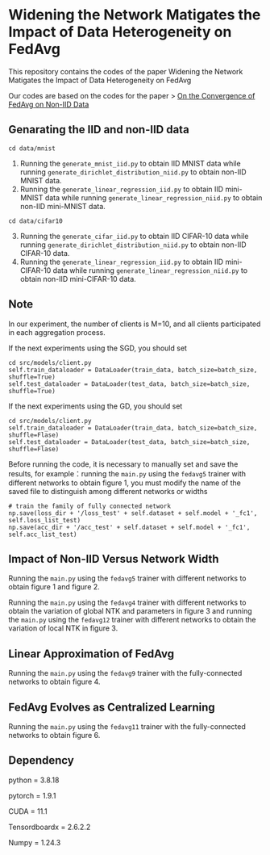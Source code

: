 # Widening the Network Matigates the Impact of Data Heterogeneity on FedAvg

This repository contains the codes of the paper Widening the Network Matigates the Impact of Data Heterogeneity on FedAvg

Our codes are based on the codes for the paper > [On the Convergence of FedAvg on Non-IID Data](https://arxiv.org/pdf/1907.02189.pdf)

## Genarating the IID and non-IID data

```
cd data/mnist
```
1. Running the `generate_mnist_iid.py` to obtain IID MNIST data while running `generate_dirichlet_distribution_niid.py` to obtain non-IID MNIST data.
2. Running the `generate_linear_regression_iid.py` to obtain IID mini-MNIST data while running `generate_linear_regression_niid.py` to obtain non-IID mini-MNIST data.
```
cd data/cifar10
```
3. Running the `generate_cifar_iid.py` to obtain IID CIFAR-10 data while running `generate_dirichlet_distribution_niid.py` to obtain non-IID CIFAR-10 data.
4. Running the `generate_linear_regression_iid.py` to obtain IID mini-CIFAR-10 data while running `generate_linear_regression_niid.py` to obtain non-IID mini-CIFAR-10 data.

## Note
In our experiment, the number of clients is M=10, and all clients participated in each aggregation process.

If the next experiments using the SGD, you should set

```
cd src/models/client.py
self.train_dataloader = DataLoader(train_data, batch_size=batch_size, shuffle=True) 
self.test_dataloader = DataLoader(test_data, batch_size=batch_size, shuffle=True)
```

If the next experiments using the GD, you should set

```
cd src/models/client.py
self.train_dataloader = DataLoader(train_data, batch_size=batch_size, shuffle=Flase) 
self.test_dataloader = DataLoader(test_data, batch_size=batch_size, shuffle=Flase)
```

Before running the code, it is necessary to manually set and save the results, for example：running the `main.py` using the `fedavg5` trainer with different networks to obtain figure 1, you must modify the name of the saved file to distinguish among different networks or widths

```
# train the family of fully connected network
np.save(loss_dir + '/loss_test' + self.dataset + self.model + '_fc1', self.loss_list_test)
np.save(acc_dir + '/acc_test' + self.dataset + self.model + '_fc1', self.acc_list_test)
```


## Impact of Non-IID Versus Network Width

Running the `main.py` using the `fedavg5` trainer with different networks to obtain figure 1 and figure 2.

Running the `main.py` using the `fedavg4` trainer with different networks to obtain the variation of global NTK and parameters in figure 3 and running the `main.py` using the `fedavg12` trainer with different networks to obtain the variation of local NTK in figure 3.

## Linear Approximation of FedAvg

Running the `main.py` using the `fedavg9` trainer with the fully-connected networks to obtain figure 4.

## FedAvg Evolves as Centralized Learning

Running the `main.py` using the `fedavg11` trainer with the fully-connected networks to obtain figure 6.


## Dependency

python = 3.8.18

pytorch = 1.9.1

CUDA = 11.1

Tensordboardx = 2.6.2.2

Numpy = 1.24.3


